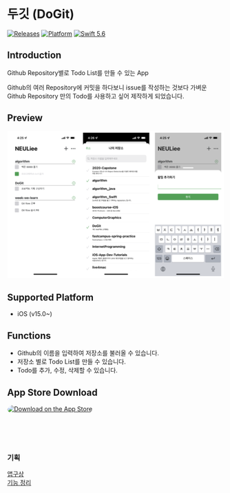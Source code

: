 # 두깃 (DoGit)

[![Releases](https://img.shields.io/badge/release-v1.0-blue?style=flat)](https://github.com/kimain050401/green-grass-ios/releases/latest)
[![Platform](https://img.shields.io/badge/platform-iOS-green.svg?style=flat)](https://github.com/kimain050401/green-grass-ios)
[![Swift 5.6](https://img.shields.io/badge/Swift-5.6-orange.svg?style=flat)](https://developer.apple.com/swift/)

## Introduction

Github Repository별로 Todo List를 만들 수 있는 App

Github의 여러 Repository에 커밋을 하다보니 issue를 작성하는 것보다 가벼운
Github Repository 만의 Todo를 사용하고 싶어 제작하게 되었습니다.

## Preview

![Preview](screenshot.png)

## Supported Platform

- iOS (v15.0~)

## Functions

- Github의 이름을 입력하여 저장소를 불러올 수 있습니다.
- 저장소 별로 Todo List를 만들 수 있습니다.
- Todo를 추가, 수정, 삭제할 수 있습니다.

## App Store Download

<a href="https://apps.apple.com/us/app/%EB%91%90%EA%B9%83/id1621659382" style="display: inline-block; overflow: hidden; border-radius: 13px; width: 250px; height: 83px;"><img src="https://tools.applemediaservices.com/api/badges/download-on-the-app-store/black/en-US?size=250x83&amp" alt="Download on the App Store" style="border-radius: 13px; width: 250px; height: 83px;"></a>


### 기획
[앱구상](https://neuli.notion.site/1483becafc2846fbb01f80311c31c186)  
[기능 정리](https://neuli.notion.site/e020c2e275e64dd085792a8adfced6ae)
